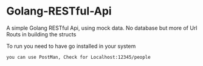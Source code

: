# Golang-RESTful-Api
A simple Golang RESTful  Api, using mock data. No database but more of Url Routs in building the structs



To run you need to have go installed in your system
````bash  $ go build && ./myApi
you can use PostMan, Check for Localhost:12345/people
